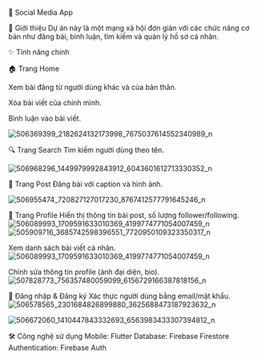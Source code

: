 📱 Social Media App 

🌟 Giới thiệu
Dự án này là một mạng xã hội đơn giản với các chức năng cơ bản như đăng bài, bình luận, tìm kiếm và quản lý hồ sơ cá nhân.


✨ Tính năng chính

🏠 Trang Home

Xem bài đăng từ người dùng khác và của bản thân.

Xóa bài viết của chính mình.

Bình luận vào bài viết.

![506369399_2182624132173998_7675037614552340989_n](https://github.com/user-attachments/assets/44962666-d82d-4963-bb14-66dc05711679)

🔍 Trang Search
Tìm kiếm người dùng theo tên.

![506968296_1449979992843912_6043601612713330352_n](https://github.com/user-attachments/assets/c563f87b-79a1-4a3f-a5e7-01eb9d5f6bdb)


📸 Trang Post
Đăng bài với caption và hình ảnh.

![506955474_720827127017230_8767412577791645246_n](https://github.com/user-attachments/assets/4e87dc26-87d8-4cb6-90ee-45e0b752f90e)


👤 Trang Profile
Hiển thị thông tin bài post, số lượng follower/following.
![506089993_1709591633010369_4199774771054007459_n](https://github.com/user-attachments/assets/2b33309b-61ac-42b1-9f5f-7cad683a7e00)
![505909716_3685742598396551_7720950109323350317_n](https://github.com/user-attachments/assets/a265f1cd-f5f3-4f87-88e0-2d6c0312d5d3)


Xem danh sách bài viết cá nhân.
![506089993_1709591633010369_4199774771054007459_n](https://github.com/user-attachments/assets/a3aaf929-7704-4d27-9353-19e5f5e51a52)


Chỉnh sửa thông tin profile (ảnh đại diện, bio).
![507828773_756357480059099_6156729166387818156_n](https://github.com/user-attachments/assets/c8212bde-8c4b-4130-90e0-fa10ce1fea3d)



🔐 Đăng nhập & Đăng ký
Xác thực người dùng bằng email/mật khẩu.
![506578565_2301684826899880_3625688473187923632_n](https://github.com/user-attachments/assets/083f3165-f62b-44f4-bd34-24eeb8b05434)


![506672060_1410447843332693_6563983433307394812_n](https://github.com/user-attachments/assets/34c72889-88d4-47b4-aecd-ef020cbb0b1b)


🛠 Công nghệ sử dụng
Mobile: Flutter
Database: Firebase Firestore
Authentication: Firebase Auth
